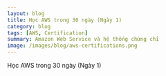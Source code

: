 ```yaml
---
layout: blog
title: Học AWS trong 30 ngày (Ngày 1)
category: blog
tags: [AWS, Certification]  
summary: Amazon Web Service và hệ thống chứng chỉ
image: /images/blog/aws-certifications.png
---
```


Học AWS trong 30 ngày (Ngày 1)


